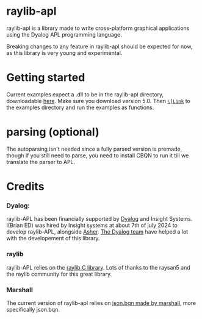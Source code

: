 # raylib-apl
raylib-apl is a library made to write cross-platform graphical applications using the Dyalog APL programming language.

Breaking changes to any feature in raylib-apl should be expected for now, as this library is very young and experimental.

# Getting started
Current examples expect a .dll to be in the raylib-apl directory, downloadable [here](https://github.com/raysan5/raylib/releases/tag/5.0). Make sure you download version 5.0.
Then [`\]Link`](https://dyalog.github.io/link/4.0/API/) to the examples directory and run the examples as functions.

# parsing (optional)
The autoparsing isn't needed since a fully parsed version is premade, though if you still need to parse, you need to install CBQN to run it till we translate the parser to APL.

# Credits

### Dyalog:
raylib-APL has been financially supported by [Dyalog](https://www.dyalog.com/) and Insight Systems.
I(Brian ED) was hired by Insight systems at about 7th of july 2024 to develop raylib-APL, alongside [Asher](https://github.com/asherbhs).
[The Dyalog team](https://www.dyalog.com/meet-team-dyalog.htm) have helped a lot with the developement of this library.

### raylib
raylib-APL relies on the [raylib C library](https://github.com/raysan5/raylib/). Lots of thanks to the raysan5 and the raylib community for this great library.

### Marshall
The current version of raylib-apl relies on [json.bqn made by marshall](https://github.com/mlochbaum/bqn-libs/blob/master/json.bqn), more specifically json.bqn.
